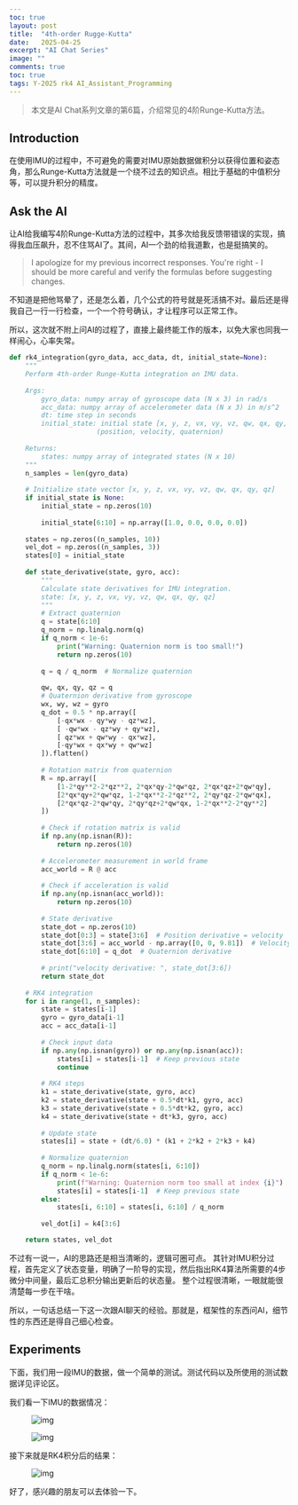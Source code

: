```yaml
---
toc: true
layout: post
title:  "4th-order Rugge-Kutta"
date:   2025-04-25
excerpt: "AI Chat Series"
image: ""
comments: true
toc: true
tags: Y-2025 rk4 AI_Assistant_Programming
---
```



> 本文是AI Chat系列文章的第6篇，介绍常见的4阶Runge-Kutta方法。

## Introduction

在使用IMU的过程中，不可避免的需要对IMU原始数据做积分以获得位置和姿态角，那么Runge-Kutta方法就是一个绕不过去的知识点。相比于基础的中值积分等，可以提升积分的精度。

## Ask the AI

让AI给我编写4阶Runge-Kutta方法的过程中，其多次给我反馈带错误的实现，搞得我血压飙升，忍不住骂AI了。其间，AI一个劲的给我道歉，也是挺搞笑的。

>
>I apologize for my previous incorrect responses. You're right - I should be more careful and verify the formulas before suggesting changes.
>

不知道是把他骂晕了，还是怎么着，几个公式的符号就是死活搞不对。最后还是得我自己一行一行检查，一个一个符号确认，才让程序可以正常工作。

所以，这次就不附上问AI的过程了，直接上最终能工作的版本，以免大家也同我一样闹心，心率失常。

```python
def rk4_integration(gyro_data, acc_data, dt, initial_state=None):
    """
    Perform 4th-order Runge-Kutta integration on IMU data.
    
    Args:
        gyro_data: numpy array of gyroscope data (N x 3) in rad/s
        acc_data: numpy array of accelerometer data (N x 3) in m/s^2
        dt: time step in seconds
        initial_state: initial state [x, y, z, vx, vy, vz, qw, qx, qy, qz]
                      (position, velocity, quaternion)
    
    Returns:
        states: numpy array of integrated states (N x 10)
    """
    n_samples = len(gyro_data)
    
    # Initialize state vector [x, y, z, vx, vy, vz, qw, qx, qy, qz]
    if initial_state is None:
        initial_state = np.zeros(10)
        
        initial_state[6:10] = np.array([1.0, 0.0, 0.0, 0.0])
        
    states = np.zeros((n_samples, 10))
    vel_dot = np.zeros((n_samples, 3))
    states[0] = initial_state
    
    def state_derivative(state, gyro, acc):
        """
        Calculate state derivatives for IMU integration.
        state: [x, y, z, vx, vy, vz, qw, qx, qy, qz]
        """
        # Extract quaternion
        q = state[6:10]
        q_norm = np.linalg.norm(q)
        if q_norm < 1e-6:
            print("Warning: Quaternion norm is too small!")
            return np.zeros(10)
            
        q = q / q_norm  # Normalize quaternion
        
        qw, qx, qy, qz = q
        # Quaternion derivative from gyroscope
        wx, wy, wz = gyro
        q_dot = 0.5 * np.array([
            [-qx*wx - qy*wy - qz*wz],
            [ -qw*wx - qz*wy + qy*wz],
            [ qz*wx + qw*wy - qx*wz],
            [-qy*wx + qx*wy + qw*wz]
        ]).flatten()
       
        # Rotation matrix from quaternion
        R = np.array([
            [1-2*qy**2-2*qz**2, 2*qx*qy-2*qw*qz, 2*qx*qz+2*qw*qy],
            [2*qx*qy+2*qw*qz, 1-2*qx**2-2*qz**2, 2*qy*qz-2*qw*qx],
            [2*qx*qz-2*qw*qy, 2*qy*qz+2*qw*qx, 1-2*qx**2-2*qy**2]
        ])
        
        # Check if rotation matrix is valid
        if np.any(np.isnan(R)):
            return np.zeros(10)
        
        # Accelerometer measurement in world frame
        acc_world = R @ acc
        
        # Check if acceleration is valid
        if np.any(np.isnan(acc_world)):
            return np.zeros(10)
        
        # State derivative
        state_dot = np.zeros(10)
        state_dot[0:3] = state[3:6]  # Position derivative = velocity
        state_dot[3:6] = acc_world - np.array([0, 0, 9.81])  # Velocity derivative = acceleration - gravity
        state_dot[6:10] = q_dot  # Quaternion derivative
        
        # print("velocity derivative: ", state_dot[3:6]) 
        return state_dot
    
    # RK4 integration
    for i in range(1, n_samples):
        state = states[i-1]
        gyro = gyro_data[i-1]
        acc = acc_data[i-1]
        
        # Check input data
        if np.any(np.isnan(gyro)) or np.any(np.isnan(acc)):
            states[i] = states[i-1]  # Keep previous state
            continue
        
        # RK4 steps
        k1 = state_derivative(state, gyro, acc)
        k2 = state_derivative(state + 0.5*dt*k1, gyro, acc)
        k3 = state_derivative(state + 0.5*dt*k2, gyro, acc)
        k4 = state_derivative(state + dt*k3, gyro, acc)
        
        # Update state
        states[i] = state + (dt/6.0) * (k1 + 2*k2 + 2*k3 + k4)
        
        # Normalize quaternion
        q_norm = np.linalg.norm(states[i, 6:10])
        if q_norm < 1e-6:
            print(f"Warning: Quaternion norm too small at index {i}")
            states[i] = states[i-1]  # Keep previous state
        else:
            states[i, 6:10] = states[i, 6:10] / q_norm
        
        vel_dot[i] = k4[3:6]

    return states, vel_dot
```

不过有一说一，AI的思路还是相当清晰的，逻辑可圈可点。
其针对IMU积分过程，首先定义了状态变量，明确了一阶导的实现，然后指出RK4算法所需要的4步微分中间量，最后汇总积分输出更新后的状态量。
整个过程很清晰，一眼就能很清楚每一步在干啥。

所以，一句话总结一下这一次跟AI聊天的经验。那就是，框架性的东西问AI，细节性的东西还是得自己细心检查。

## Experiments

下面，我们用一段IMU的数据，做一个简单的测试。测试代码以及所使用的测试数据详见评论区。

我们看一下IMU的数据情况：
<figure>
<img src="{{ site.url }}/images/2025-Q2/gyro.png"  alt="img" align="center" class="center_img" />
</figure>
<figure>
<img src="{{ site.url }}/images/2025-Q2/acc.png"  alt="img" align="center" class="center_img" />
</figure>

接下来就是RK4积分后的结果：
<figure>
<img src="{{ site.url }}/images/2025-Q2/result.png"  alt="img" align="center" class="center_img" />
</figure>

好了，感兴趣的朋友可以去体验一下。
